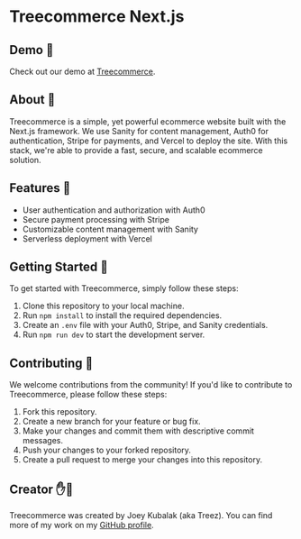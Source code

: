 # Treecommerce Next.js

## Demo 🧐
Check out our demo at [Treecommerce](https://treecommerce.vercel.app/).

## About 📖
Treecommerce is a simple, yet powerful ecommerce website built with the Next.js framework. We use Sanity for content management, Auth0 for authentication, Stripe for payments, and Vercel to deploy the site. With this stack, we're able to provide a fast, secure, and scalable ecommerce solution.

## Features 🌟
- User authentication and authorization with Auth0
- Secure payment processing with Stripe
- Customizable content management with Sanity
- Serverless deployment with Vercel

## Getting Started 🚀
To get started with Treecommerce, simply follow these steps:

1. Clone this repository to your local machine.
2. Run `npm install` to install the required dependencies.
3. Create an `.env` file with your Auth0, Stripe, and Sanity credentials.
4. Run `npm run dev` to start the development server.

## Contributing 👥
We welcome contributions from the community! If you'd like to contribute to Treecommerce, please follow these steps:

1. Fork this repository.
2. Create a new branch for your feature or bug fix.
3. Make your changes and commit them with descriptive commit messages.
4. Push your changes to your forked repository.
5. Create a pull request to merge your changes into this repository.

## Creator ✋🌲
Treecommerce was created by Joey Kubalak (aka Treez). You can find more of my work on my [GitHub profile](https://github.com/TreezCode).